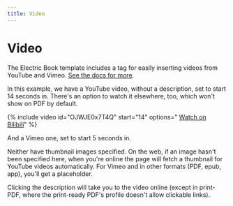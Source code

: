 ```yaml
---
title: Video
---
```


# Video

The Electric Book template includes a tag for easily inserting videos from YouTube and Vimeo. [See the docs for more](https://github.com/UR-DataScience/electric-book/tree/2a308e4940331c0bffb0ddf1cef032daccf6dc4f/samples/text/%7B%7B%20site.canonical-url%20%7D%7D/docs/editing/video.html).

In this example, we have a YouTube video, without a description, set to start 14 seconds in. There's an option to watch it elsewhere, too, which won't show on PDF by default.

{% include video id="OJWJE0x7T4Q" start="14" options=" [Watch on Bilibili](https://www.bilibili.com/video/BV1zE411X76t/)" %}

And a Vimeo one, set to start 5 seconds in.

Neither have thumbnail images specified. On the web, if an image hasn't been specified here, when you're online the page will fetch a thumbnail for YouTube videos automatically. For Vimeo and in other formats \(PDF, epub, app\), you'll get a placeholder.

Clicking the description will take you to the video online \(except in print-PDF, where the print-ready PDF's profile doesn't allow clickable links\).

